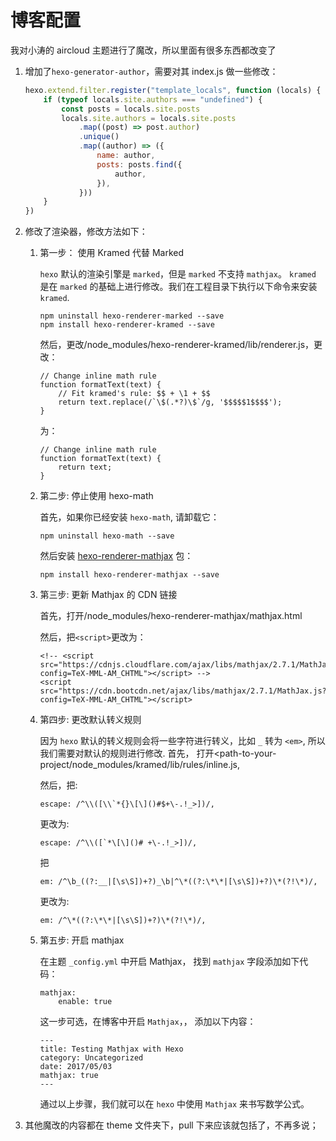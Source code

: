 # 博客配置

我对小涛的 aircloud 主题进行了魔改，所以里面有很多东西都改变了

1. 增加了`hexo-generator-author`，需要对其 index.js 做一些修改：

    ```javascript
    hexo.extend.filter.register("template_locals", function (locals) {
        if (typeof locals.site.authors === "undefined") {
            const posts = locals.site.posts
            locals.site.authors = locals.site.posts
                .map((post) => post.author)
                .unique()
                .map((author) => ({
                    name: author,
                    posts: posts.find({
                        author,
                    }),
                }))
        }
    })
    ```

2. 修改了渲染器，修改方法如下：

    1. 第一步： 使用 Kramed 代替 Marked

        `hexo` 默认的渲染引擎是 `marked`，但是 `marked` 不支持 `mathjax`。 `kramed` 是在 `marked` 的基础上进行修改。我们在工程目录下执行以下命令来安装 `kramed`.

        ```
        npm uninstall hexo-renderer-marked --save
        npm install hexo-renderer-kramed --save
        ```

        然后，更改/node_modules/hexo-renderer-kramed/lib/renderer.js，更改：

        ```
        // Change inline math rule
        function formatText(text) {
            // Fit kramed's rule: $$ + \1 + $$
            return text.replace(/`\$(.*?)\$`/g, '$$$$$1$$$$');
        }
        ```

        为：

        ```
        // Change inline math rule
        function formatText(text) {
            return text;
        }
        ```

    2. 第二步: 停止使用 hexo-math

        首先，如果你已经安装 `hexo-math`, 请卸载它：

        ```
        npm uninstall hexo-math --save
        ```

        然后安装 [hexo-renderer-mathjax](https://github.com/phoenixcw/hexo-renderer-mathjax) 包：

        ```
        npm install hexo-renderer-mathjax --save
        ```

    3. 第三步: 更新 Mathjax 的 CDN 链接

        首先，打开/node_modules/hexo-renderer-mathjax/mathjax.html

        然后，把`<script>`更改为：

        ```
        <!-- <script src="https://cdnjs.cloudflare.com/ajax/libs/mathjax/2.7.1/MathJax.js?config=TeX-MML-AM_CHTML"></script> -->
        <script src="https://cdn.bootcdn.net/ajax/libs/mathjax/2.7.1/MathJax.js?config=TeX-MML-AM_CHTML"></script>
        ```

    4. 第四步: 更改默认转义规则

        因为 `hexo` 默认的转义规则会将一些字符进行转义，比如 `_` 转为 `<em>`, 所以我们需要对默认的规则进行修改.
        首先， 打开<path-to-your-project/node_modules/kramed/lib/rules/inline.js,

        然后，把:

        ```
        escape: /^\\([\\`*{}\[\]()#$+\-.!_>])/,
        ```

        更改为:

        ```
        escape: /^\\([`*\[\]()# +\-.!_>])/,
        ```

        把

        ```
        em: /^\b_((?:__|[\s\S])+?)_\b|^\*((?:\*\*|[\s\S])+?)\*(?!\*)/,
        ```

        更改为:

        ```
        em: /^\*((?:\*\*|[\s\S])+?)\*(?!\*)/,
        ```

    5. 第五步: 开启 mathjax

        在主题 `_config.yml` 中开启 Mathjax， 找到 `mathjax` 字段添加如下代码：

        ```
        mathjax:
            enable: true
        ```

        这一步可选，在博客中开启 `Mathjax`，， 添加以下内容：

        ```
        ---
        title: Testing Mathjax with Hexo
        category: Uncategorized
        date: 2017/05/03
        mathjax: true
        ---
        ```

        通过以上步骤，我们就可以在 `hexo` 中使用 `Mathjax` 来书写数学公式。

3. 其他魔改的内容都在 theme 文件夹下，pull 下来应该就包括了，不再多说；
